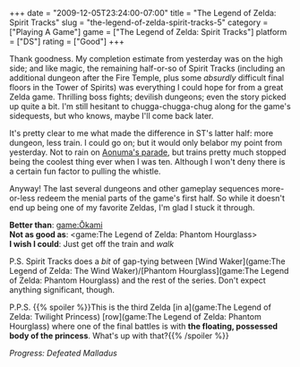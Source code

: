 +++
date = "2009-12-05T23:24:00-07:00"
title = "The Legend of Zelda: Spirit Tracks"
slug = "the-legend-of-zelda-spirit-tracks-5"
category = ["Playing A Game"]
game = ["The Legend of Zelda: Spirit Tracks"]
platform = ["DS"]
rating = ["Good"]
+++

Thank goodness.  My completion estimate from yesterday was on the high side; and like magic, the remaining half-or-so of Spirit Tracks (including an additional dungeon after the Fire Temple, plus some <i>absurdly</i> difficult final floors in the Tower of Spirits) was everything I could hope for from a great Zelda game.  Thrilling boss fights; devilish dungeons; even the story picked up quite a bit.  I'm still hesitant to chugga-chugga-chug along for the game's sidequests, but who knows, maybe I'll come back later.

It's pretty clear to me what made the difference in ST's latter half: more dungeon, less train.  I could go on; but it would only belabor my point from yesterday.  Not to rain on <a href="http://kotaku.com/5418530/heres-where-the-idea-for-spirit-tracks-came-from">Aonuma's parade</a>, but trains pretty much stopped being the coolest thing ever when I was ten.  Although I won't deny there is a certain fun factor to pulling the whistle.

Anyway!  The last several dungeons and other gameplay sequences more-or-less redeem the menial parts of the game's first half.  So while it doesn't end up being one of my favorite Zeldas, I'm glad I stuck it through.

<b>Better than</b>: <game:Ōkami>  
<b>Not as good as</b>: <game:The Legend of Zelda: Phantom Hourglass>  
<b>I wish I could</b>: Just get off the train and <i>walk</i>

P.S. Spirit Tracks does a <i>bit</i> of gap-tying between [Wind Waker](game:The Legend of Zelda: The Wind Waker)/[Phantom Hourglass](game:The Legend of Zelda: Phantom Hourglass) and the rest of the series.  Don't expect anything significant, though.

P.P.S. {{% spoiler %}}This is the third Zelda [in a](game:The Legend of Zelda: Twilight Princess) [row](game:The Legend of Zelda: Phantom Hourglass) where one of the final battles is with <b>the floating, possessed body of the princess</b>.  What's up with that?{{% /spoiler %}}

<i>Progress: Defeated Malladus</i>

